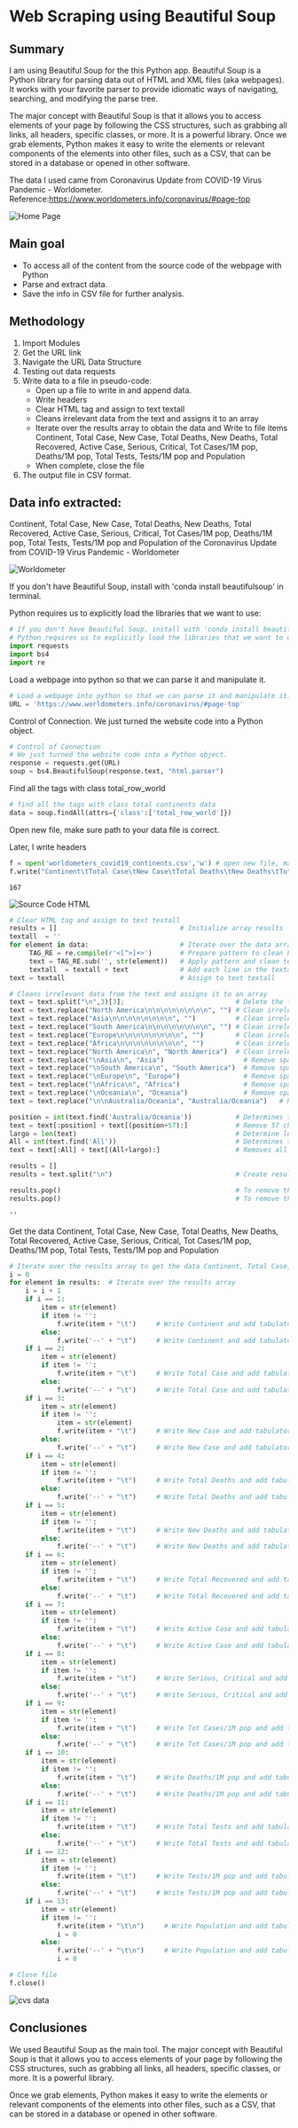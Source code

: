 # Web Scraping using Beautiful Soup

## Summary

I am using Beautiful Soup for the this Python app. Beautiful Soup is a Python library for parsing data out of HTML and XML files (aka webpages). It works with your favorite parser to provide idiomatic ways of navigating, searching, and modifying the parse tree.

The major concept with Beautiful Soup is that it allows you to access elements of your page by following the CSS structures, such as grabbing all links, all headers, specific classes, or more. It is a powerful library. Once we grab elements, Python makes it easy to write the elements or relevant components of the elements into other files, such as a CSV, that can be stored in a database or opened in other software.

The data I used came from Coronavirus Update from COVID-19 Virus Pandemic - Worldometer. Reference:https://www.worldometers.info/coronavirus/#page-top

![Home Page](images/home.png)

## Main goal

+ To access all of the content from the source code of the webpage with Python
+ Parse and extract data. 
+ Save the info in CSV file for further analysis.

## Methodology

1. Import Modules
2. Get the URL link
3. Navigate the URL Data Structure
4. Testing out data requests
5. Write data to a file in pseudo-code:
    + Open up a file to write in and append data. 
    + Write headers
    + Clear HTML tag and assign to text textall
    + Cleans irrelevant data from the text and assigns it to an array
    + Iterate over the results array to obtain the data and Write to file items Continent, Total Case, New Case, Total Deaths, New Deaths, Total Recovered, Active Case, Serious, Critical, Tot Cases/1M pop, Deaths/1M pop, Total Tests, Tests/1M pop and Population 
    + When complete, close the file
6. The output file in CSV format.

## Data info extracted:

Continent, Total Case, New Case, Total Deaths, New Deaths, Total Recovered, Active Case, Serious, Critical, Tot Cases/1M pop, Deaths/1M pop, Total Tests, Tests/1M pop and Population of the Coronavirus Update from COVID-19 Virus Pandemic - Worldometer

![Worldometer](images/Worldometer.png)

If you don't have Beautiful Soup, install with 'conda install beautifulsoup' in terminal.

Python requires us to explicitly load the libraries that we want to use:


```python
# If you don't have Beautiful Soup, install with 'conda install beautifulsoup' in terminal
# Python requires us to explicitly load the libraries that we want to use:
import requests
import bs4
import re
```

Load a webpage into python so that we can parse it and manipulate it.


```python
# Load a webpage into python so that we can parse it and manipulate it.
URL = 'https://www.worldometers.info/coronavirus/#page-top'
```

Control of Connection. We just turned the website code into a Python object. 


```python
# Control of Connection
# We just turned the website code into a Python object. 
response = requests.get(URL)
soup = bs4.BeautifulSoup(response.text, "html.parser")
```

Find all the tags with class total_row_world


```python
# find all the tags with class total continents data
data = soup.findAll(attrs={'class':['total_row_world']})
```

Open new file, make sure path to your data file is correct.

Later, I write headers


```python
f = open('worldometers_covid19_continents.csv','w') # open new file, make sure path to your data file is correct
f.write("Continent\tTotal Case\tNew Case\tTotal Deaths\tNew Deaths\tTotal Recovered\tActive Case\tSerious, Critical\tTot Cases/1M pop\tDeaths/1M pop\tTotal Tests\tTests/1M pop\tPopulation" + "\n") # write headers
```




    167



![Source Code HTML](images/code.png)


```python
# Clear HTML tag and assign to text textall
results = []                               # Initialize array results
textall  = '' 
for element in data:                       # Iterate over the data array
     TAG_RE = re.compile(r'<[^>]+>')       # Prepare pattern to clean html tag from str (element) strings
     text = TAG_RE.sub('', str(element))   # Apply pattern and clean text html tag
     textall  = textall + text             # Add each line in the textall string
text = textall                             # Assign to text textall
```


```python
# Cleans irrelevant data from the text and assigns it to an array
text = text.split("\n",3)[3];                            # Delete the first 3 lines of the text
text = text.replace("North America\n\n\n\n\n\n\n\n", "") # Clean irrelevant data from the text
text = text.replace("Asia\n\n\n\n\n\n\n\n", "")          # Clean irrelevant data from the text
text = text.replace("South America\n\n\n\n\n\n\n\n", "") # Clean irrelevant data from the text
text = text.replace("Europe\n\n\n\n\n\n\n\n", "")        # Clean irrelevant data from the text
text = text.replace("Africa\n\n\n\n\n\n\n\n", "")        # Clean irrelevant data from the text
text = text.replace("North America\n", "North America")  # Clean irrelevant data from the text
text = text.replace("\nAsia\n", "Asia")                    # Remove space after string 
text = text.replace("\nSouth America\n", "South America")  # Remove space after string 
text = text.replace("\nEurope\n", "Europe")                # Remove space after string
text = text.replace("\nAfrica\n", "Africa")                # Remove space after string
text = text.replace("\nOceania\n", "Oceania")              # Remove space after string 
text = text.replace("\n\nAustralia/Oceania", "Australia/Oceania")   # Remove space before string

position = int(text.find('Australia/Oceania'))           # Determines the position of the Australia / Oceania string   
text = text[:position] + text[(position+57):]            # Remove 57 characters after the string Australia / Oceania
largo = len(text)                                        # Determine length of text                                    
All = int(text.find('All'))                              # Determines the position of the string All    
text = text[:All] + text[(All+largo):]                   # Removes all characters from the text starting from the string All to the end

results = []
results = text.split("\n")                               # Create result arrays with valid data

results.pop()                                            # To remove the last item from the list            
results.pop()                                            # To remove the last item from the list
```




    ''



Get the data Continent, Total Case, New Case, Total Deaths, New Deaths, Total Recovered, Active Case, Serious, Critical, Tot Cases/1M pop, Deaths/1M pop, Total Tests, Tests/1M pop and Population


```python
# Iterate over the results array to get the data Continent, Total Case, New Case, Total Deaths, New Deaths, Total Recovered, Active Case, Serious, Critical, Tot Cases/1M pop, Deaths/1M pop, Total Tests, Tests/1M pop and Population
i = 0
for element in results:  # Iterate over the results array
    i = i + 1
    if i == 1:         
        item = str(element)
        if item != '':
            f.write(item + "\t")     # Write Continent and add tabulator
        else:
            f.write('--' + "\t")     # Write Continent and add tabulator
    if i == 2: 
        item = str(element)
        if item != '':
            f.write(item + "\t")     # Write Total Case and add tabulator
        else:
            f.write('--' + "\t")     # Write Total Case and add tabulator
    if i == 3: 
        item = str(element)
        if item != '':
            item = str(element)
            f.write(item + "\t")     # Write New Case and add tabulator
        else:
            f.write('--' + "\t")     # Write New Case and add tabulator
    if i == 4: 
        item = str(element)
        if item != '':
            f.write(item + "\t")     # Write Total Deaths and add tabulator
        else:
            f.write('--' + "\t")     # Write Total Deaths and add tabulator
    if i == 5: 
        item = str(element)
        if item != '':
            f.write(item + "\t")     # Write New Deaths and add tabulator
        else:
            f.write('--' + "\t")     # Write New Deaths and add tabulator 
    if i == 6: 
        item = str(element)
        if item != '':
            f.write(item + "\t")     # Write Total Recovered and add tabulator
        else:
            f.write('--' + "\t")     # Write Total Recovered and add tabulator 
    if i == 7: 
        item = str(element)
        if item != '':
            f.write(item + "\t")     # Write Active Case and add tabulator
        else:
            f.write('--' + "\t")     # Write Active Case and add tabulator 
    if i == 8: 
        item = str(element)
        if item != '':
            f.write(item + "\t")     # Write Serious, Critical and add tabulator
        else:
            f.write('--' + "\t")     # Write Serious, Critical and add tabulator 
    if i == 9: 
        item = str(element)
        if item != '':
            f.write(item + "\t")     # Write Tot Cases/1M pop and add tabulator
        else:
            f.write('--' + "\t")     # Write Tot Cases/1M pop and add tabulator 
    if i == 10: 
        item = str(element)
        if item != '':
            f.write(item + "\t")     # Write Deaths/1M pop and add tabulator
        else:
            f.write('--' + "\t")     # Write Deaths/1M pop and add tabulator  
    if i == 11: 
        item = str(element)
        if item != '':
            f.write(item + "\t")     # Write Total Tests and add tabulator
        else:
            f.write('--' + "\t")     # Write Total Tests and add tabulator 
    if i == 12: 
        item = str(element)
        if item != '':
            f.write(item + "\t")     # Write Tests/1M pop and add tabulator
        else:
            f.write('--' + "\t")     # Write Tests/1M pop and add tabulator 
    if i == 13: 
        item = str(element)
        if item != '':
            f.write(item + "\t\n")     # Write Population and add tabulator
            i = 0
        else:
            f.write('--' + "\t\n")     # Write Population and add tabulator 
            i = 0
```


```python
# Close file
f.close()
```

![cvs data](images/cvs.png)

## Conclusiones

We used Beautiful Soup as the main tool. The major concept with Beautiful Soup is that it allows you to access elements of your page by following the CSS structures, such as grabbing all links, all headers, specific classes, or more. It is a powerful library.

 Once we grab elements, Python makes it easy to write the elements or relevant components of the elements into other files, such as a CSV, that can be stored in a database or opened in other software.


```python

```


```python

```
